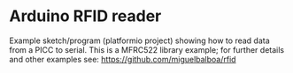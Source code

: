 # Arduino RFID reader

Example sketch/program (platformio project) showing how to read data from a PICC to serial.
This is a MFRC522 library example; for further details and other examples see: https://github.com/miguelbalboa/rfid
